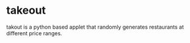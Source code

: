 # takeout

takout is a python based applet that randomly generates restaurants at different price ranges.
